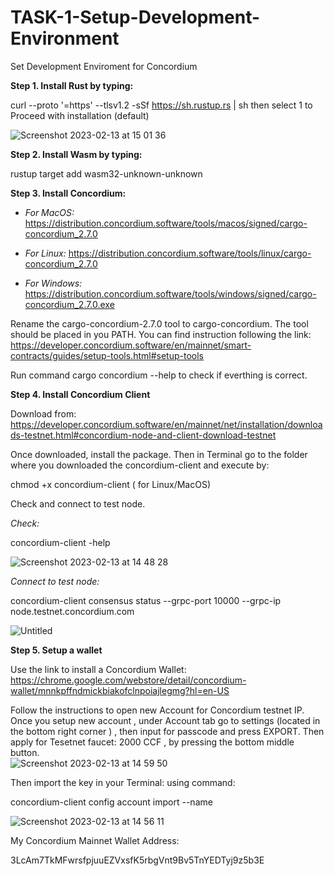 # TASK-1-Setup-Development-Environment
Set Development Enviroment for Concordium 

**Step 1.
Install Rust by typing:**

curl --proto '=https' --tlsv1.2 -sSf https://sh.rustup.rs | sh
then select 1 to Proceed with installation (default)












![Screenshot 2023-02-13 at 15 01 36](https://user-images.githubusercontent.com/101109956/218494071-4bd1178e-cd00-458b-a4be-12620bc6b59b.png)

**Step 2.
Install Wasm by typing:**


rustup target add wasm32-unknown-unknown

**Step 3.
Install Concordium:**
- *For MacOS:*
https://distribution.concordium.software/tools/macos/signed/cargo-concordium_2.7.0

- *For Linux:*
https://distribution.concordium.software/tools/linux/cargo-concordium_2.7.0

- *For Windows:*
https://distribution.concordium.software/tools/windows/signed/cargo-concordium_2.7.0.exe

Rename the cargo-concordium-2.7.0 tool to cargo-concordium. The tool should be placed in you PATH.
You can find instruction following the link:
https://developer.concordium.software/en/mainnet/smart-contracts/guides/setup-tools.html#setup-tools

Run command cargo concordium --help to check if everthing is correct. 

**Step 4. 
Install Concordium Client**


Download from:
https://developer.concordium.software/en/mainnet/net/installation/downloads-testnet.html#concordium-node-and-client-download-testnet

Once downloaded, install the package. Then in Terminal go to the folder where you downloaded the concordium-client and execute by:


 chmod +x concordium-client ( for Linux/MacOS)
 
Check and connect to test node.

*Check:*


concordium-client -help






![Screenshot 2023-02-13 at 14 48 28](https://user-images.githubusercontent.com/101109956/218494247-d042eca1-f8d7-41c0-823b-a0512a8be11a.png)



*Connect to test node:*


concordium-client consensus status --grpc-port 10000 --grpc-ip node.testnet.concordium.com



![Untitled](https://user-images.githubusercontent.com/101109956/218494369-870ac43f-7c2f-446e-b08f-267d1bf53551.png)


**Step 5.
Setup a wallet**

Use the link to install a Concordium Wallet:
https://chrome.google.com/webstore/detail/concordium-wallet/mnnkpffndmickbiakofclnpoiajlegmg?hl=en-US

Follow the instructions to open new Account for Concordium testnet IP.
Once you setup new account , under Account tab go to settings (located in the bottom right corner ) , then input for passcode and press EXPORT.
Then apply for Tesetnet faucet: 2000 CCF , by pressing the bottom middle button.  
![Screenshot 2023-02-13 at 14 59 50](https://user-images.githubusercontent.com/101109956/218494584-2461486c-0440-4b11-8095-482eb47b8ce4.png)

Then import the key in your Terminal:
using command:


concordium-client config account import <YOUR PUBLIC ADDRESS.export> --name <Your-Wallet-Name>
 
 
![Screenshot 2023-02-13 at 14 56 11](https://user-images.githubusercontent.com/101109956/218494463-2b6f93c7-ddb6-434d-91d2-061b0dc3f218.png)



 
 
 My Concordium Mainnet Wallet Address:
 
 3LcAm7TkMFwrsfpjuuEZVxsfK5rbgVnt9Bv5TnYEDTyj9z5b3E

